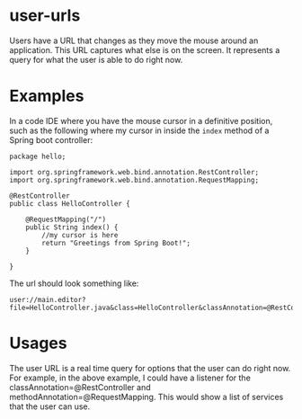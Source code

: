 # user-urls

Users have a URL that changes as they move the mouse around an application. This URL captures what else is on the screen. It represents a query for what the user is able to do right now.

# Examples

In a code IDE where you have the mouse cursor in a definitive position, such as the following where my cursor in inside the `index` method of a Spring boot controller:

```
package hello;

import org.springframework.web.bind.annotation.RestController;
import org.springframework.web.bind.annotation.RequestMapping;

@RestController
public class HelloController {

    @RequestMapping("/")
    public String index() {
        //my cursor is here
        return "Greetings from Spring Boot!"; 
    }

}
```
The url should look something like:
```
user://main.editor?file=HelloController.java&class=HelloController&classAnnotation=@RestController&method=index&methodAnnotation=@RequestMapping("/")
```

# Usages

The user URL is a real time query for options that the user can do right now. For example, in the above example, I could have a listener for the classAnnotation=@RestController and methodAnnotation=@RequestMapping. This would show a list of services that the user can use.
